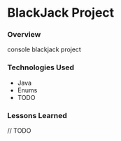 # BlackJack Project

### Overview
console blackjack project

### Technologies Used
* Java
* Enums
* TODO

### Lessons Learned
// TODO
